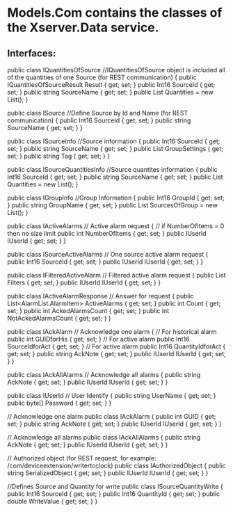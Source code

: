 # Models.Com contains the classes of the Xserver.Data service.

## Interfaces:

public class IQuantitiesOfSource        //IQuantitiesOfSource object is included all of the quantities of one Source (for REST communication)
{
    public IQuantitiesOfSourceResult Result { get; set; }
    public Int16 SourceId { get; set; }
    public string SourceName { get; set; }
    public List<QuantityItem> Quantities = new List<QuantityItem>();
}

public class ISource                    //Define Source by Id and Name (for REST communication)
{
    public Int16 SourceId { get; set; }
    public string SourceName { get; set; }
}

public class ISourceInfo                //Source information
{
    public Int16 SourceId { get; set; }
    public string SourceName { get; set; }
    public List<SourceUseGroup> GroupSettings { get; set; }
    public string Tag { get; set; }
}

public class ISourceQuantitiesInfo      //Source quantites information 
{
    public Int16 SourceId { get; set; }
    public string SourceName { get; set; }
    public List<IQuantityInfo> Quantities = new List<IQuantityInfo>();
}

public class IGroupInfo                 //Group Information
{
    public Int16 GroupId { get; set; }
    public string GroupName { get; set; }
    public List<SourceGroupSettings> SourcesOfGroup = new List<SourceGroupSettings>();
}

public class IActiveAlarms              // Active alarm request
{
    // if NumberOfItems = 0 then no size limit
    public int NumberOfItems { get; set; }
    public IUserId IUserId { get; set; }
}

public class ISourceActiveAlarms        // One source active alarm request
{
    public Int16 SourceId { get; set; }
    public IUserId IUserId { get; set; }
}

public class IFilteredActiveAlarm       // Filtered active alarm request
{
    public List<string> Filters { get; set; }
    public IUserId IUserId { get; set; }
}

public class IActiveAlarmResponse       // Answer for request
{
    public List<AlarmList.AlarmItem> ActiveAlarms { get; set; }
    public int Count { get; set; }
    public int AckedAlarmsCount { get; set; }
    public int NotAckedAlarmsCount { get; set; }
}

public class IAckAlarm    // Acknowledge one alarm
{
    // For historical alarm
    public int GUIDforHis { get; set; }
    // For active alarm
    public Int16 SourceIdforAct { get; set; }
    // For active alarm
    public Int16 QuantityIdforAct { get; set; }
    public string AckNote { get; set; }
    public IUserId IUserId { get; set; }
}

public class IAckAllAlarms   // Acknowledge all alarms
{
    public string AckNote { get; set; }
    public IUserId IUserId { get; set; }
}

public class IUserId                    // User Identify
{
    public string UserName { get; set; }
    public byte[] Password { get; set; }
}

// Acknowledge one alarm
public class IAckAlarm
{
    public int GUID { get; set; }
    public string AckNote { get; set; }
    public IUserId IUserId { get; set; }
}

// Acknowledge all alarms
public class IAckAllAlarms
{
    public string AckNote { get; set; }
    public IUserId IUserId { get; set; }
}

// Authorized object (for REST request, for example: /com/deviceextension/writertcclock)
public class IAuthorizedObject
{
        public string SerializedObject { get; set; }
        public IUserId IUserId { get; set; }
}

//Defines Source and Quantity for write
public class ISourceQuantityWrite
{
    public Int16 SourceId { get; set; }
    public Int16 QuantityId { get; set; }
    public double WriteValue { get; set; }
}
